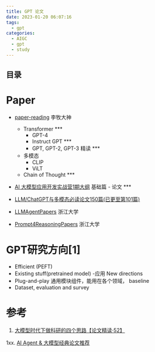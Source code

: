 ```yaml
---
title: GPT 论文
date: 2023-01-20 06:07:16
tags:
  - gpt
categories:
  - AIGC
  - gpt
  - study
---
```


<p></p>
<!-- more -->

## 目录
<!-- toc -->

# Paper
+ [paper-reading](https://github.com/www6v/paper-reading) 李牧大神
  + Transformer  *** 
    + GPT-4
    + Instruct GPT *** 
    + GPT, GPT-2, GPT-3 精读  ***
  + 多模态
    + CLIP
    + ViLT 
  + Chain of Thought  *** 
+ [AI 大模型应用开发实战营1期大纲](https://shimo.im/docs/XKq42v7061SxZ2AN/read) 
  基础篇 - 论文 *** 
+ [LLM/ChatGPT与多模态必读论文150篇(已更至第101篇)](https://blog.csdn.net/v_JULY_v/article/details/129508065) 

+ [LLMAgentPapers](https://github.com/zjunlp/LLMAgentPapers) 浙江大学

+ [Prompt4ReasoningPapers](https://github.com/zjunlp/Prompt4ReasoningPapers) 浙江大学

# GPT研究方向[1]
+ Efficient (PEFT)
+ Existing stuff(pretrained model)  -应用
  New directions
+ Plug-and-play
 通用模块组件，能用在各个领域， baseline
+ Dataset,  evaluation and survey

# 参考
1. [大模型时代下做科研的四个思路【论文精读·52】](https://www.bilibili.com/video/BV1oX4y1d7X6)

1xx. [AI Agent & 大模型经典论文推荐](https://zhuanlan.zhihu.com/p/673788545)
